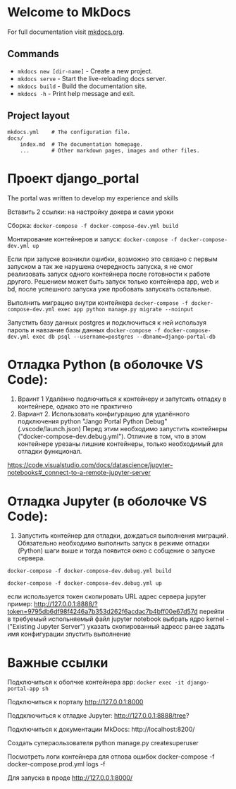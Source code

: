 # Welcome to MkDocs

For full documentation visit [mkdocs.org](https://www.mkdocs.org).

## Commands

* `mkdocs new [dir-name]` - Create a new project.
* `mkdocs serve` - Start the live-reloading docs server.
* `mkdocs build` - Build the documentation site.
* `mkdocs -h` - Print help message and exit.

## Project layout

    mkdocs.yml    # The configuration file.
    docs/
        index.md  # The documentation homepage.
        ...       # Other markdown pages, images and other files.

# Проект django_portal

The portal was written to develop my experience and skills

Вставить 2 ссылки: на настройку докера и сами уроки

Сборка: 
`docker-compose -f docker-compose-dev.yml build`

Монтирование контейнеров и запуск:
`docker-compose -f docker-compose-dev.yml up`

Если при запуске возникли ошибки, возможно это связано с первым запуском а так же нарушена очередность запуска, я не смог реализовать запуск одного контейнера после готовности к работе другого. Решением может быть запуск только контейнера app, web и bd, после успешного запуска уже пробовать запускать остальные.

Выполнить миграцию внутри контейнера
`docker-compose -f docker-compose-dev.yml exec app python manage.py migrate --noinput`

Запустить базу данных postgres и подключиться к ней используя пароль и навзание базы данных
d`ocker-compose -f docker-compose-dev.yml exec db psql --username=postgres --dbname=django-portal-db`

# Отладка Python (в оболочке VS Code):
1.  Враинт 1
Удалённо подлючиться  к контейнеру и запутсить отладку в контейнере, однако это не практично
2. Вариант 2. 
Использовать конфигурацию для удалённого подключения python "Jango Portal Python Debug" (.vscode/launch.json)
Перед этим необходимо запустить контейнеры ("docker-compose-dev.debug.yml").
Отличие в том, что в этом контейнере урезаны лишние контейнеры,  только необходимый для отладки функционал.

https://code.visualstudio.com/docs/datascience/jupyter-notebooks#_connect-to-a-remote-jupyter-server
# Отладка Jupyter (в оболочке VS Code):
1. Запустить контейнер для отладки, дождаться выполнения миграций. Обязательно необходимо выполнить запуск в режиме отладки (Python) шаги выше и тогда появится окно с собщение о запуске сервера. 

`docker-compose -f docker-compose-dev.debug.yml build`

`docker-compose -f docker-compose-dev.debug.yml up`

если используется токен скопировать URL адрес сервера jupyter
пример: http://127.0.0.1:8888/?token=9795db6df98f4246a7b353d262f6acdac7b4bff00e67d57d
перейти в требуемый испольняемый файл jupyter notebook
выбрать ядро kernel - ("Existing Jupyter Server")
указать скопированный адресс ранее
задать имя конфигурации
зпустить выполнение

# Важные ссылки

Подключиться к оболчке контейнера app:
`docker exec -it django-portal-app sh`

Подключиться к порталу
http://127.0.0.1:8000

Поддключиться к отладке Jupyter:
http://127.0.0.1:8888/tree?

Подключиться к документации MkDocs:
http://localhost:8200/

Создать супераользователя
python manage.py createsuperuser

Посмотреть логи контейнера для отлова ошибок
docker-compose -f docker-compose.prod.yml logs -f

Для запуска в проде
http://127.0.0.1:8000/